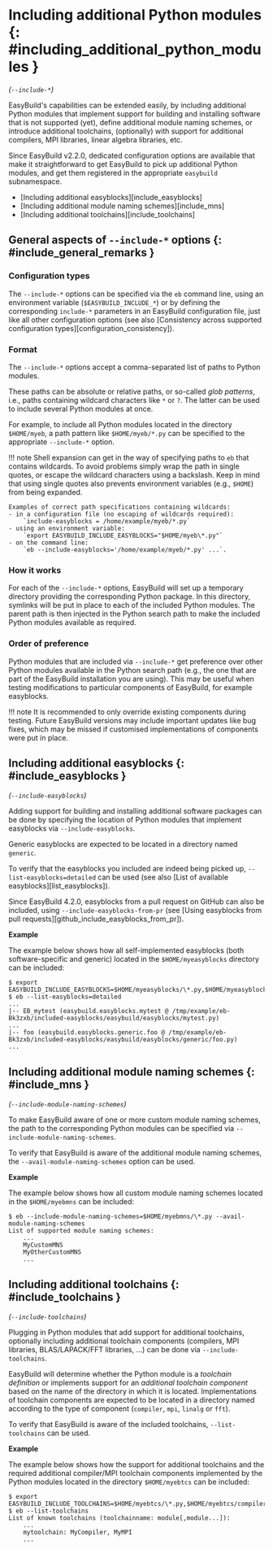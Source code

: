 # Including additional Python modules {: #including_additional_python_modules }

*(`--include-*`)*

EasyBuild's capabilities can be extended easily, by including
additional Python modules that implement support for building and
installing software that is not supported (yet), define additional
module naming schemes, or introduce additional toolchains, (optionally)
with support for additional compilers, MPI libraries, linear algebra
libraries, etc.

Since EasyBuild v2.2.0, dedicated configuration options are available
that make it straightforward to get EasyBuild to pick up additional
Python modules, and get them registered in the appropriate `easybuild`
subnamespace.

- [Including additional easyblocks][include_easyblocks]
- [Including additional module naming schemes][include_mns]
- [Including additional toolchains][include_toolchains]

## General aspects of `--include-*` options {: #include_general_remarks }

### Configuration types

The `--include-*` options can be specified via the `eb` command line,
using an environment variable (`$EASYBUILD_INCLUDE_*`) or by defining
the corresponding `include-*` parameters in an EasyBuild configuration
file, just like all other configuration options (see also
[Consistency across supported configuration types][configuration_consistency]).

### Format

The `--include-*` options accept a comma-separated list of paths to
Python modules.

These paths can be absolute or relative paths, or so-called *glob
patterns*, i.e., paths containing wildcard characters like `*` or `?`.
The latter can be used to include several Python modules at once.

For example, to include all Python modules located in the directory
`$HOME/myeb`, a path pattern like `$HOME/myeb/*.py` can be specified to
the appropriate `--include-*` option.

!!! note
    Shell expansion can get in the way of specifying paths to `eb` that contains wildcards. To avoid problems
    simply wrap the path in single quotes, or escape the wildcard
    characters using a backslash. Keep in mind that using single quotes
    also prevents environment variables (e.g., `$HOME`) from being
    expanded.

    Examples of correct path specifications containing wildcards:
    - in a configuration file (no escaping of wildcards required):
        `include-easyblocks = /home/example/myeb/*.py`
    - using an environment variable:
        `export EASYBUILD_INCLUDE_EASYBLOCKS="$HOME/myeb\*.py"`
    - on the command line:
        `eb --include-easyblocks='/home/example/myeb/*.py' ...`.

### How it works

For each of the `--include-*` options, EasyBuild will set up a temporary
directory providing the corresponding Python package. In this directory,
symlinks will be put in place to each of the included Python modules.
The parent path is then injected in the Python search path to make the
included Python modules available as required.

### Order of preference

Python modules that are included via `--include-*` get preference over
other Python modules available in the Python search path (e.g., the one
that are part of the EasyBuild installation you are using). This may be
useful when testing modifications to particular components of EasyBuild,
for example easyblocks.

!!! note
    It is recommended to only override existing components during testing. Future EasyBuild versions may include
    important updates like bug fixes, which may be missed if customised
    implementations of components were put in place.

## Including additional easyblocks {: #include_easyblocks }

*(`--include-easyblocks`)*

Adding support for building and installing additional software packages
can be done by specifying the location of Python modules that implement
easyblocks via `--include-easyblocks`.

Generic easyblocks are expected to be located in a directory named
`generic`.

To verify that the easyblocks you included are indeed being picked up,
`--list-easyblocks=detailed` can be used (see also
[List of available easyblocks][list_easyblocks]).

Since EasyBuild 4.2.0, easyblocks from a pull request on GitHub can also
be included, using `--include-easyblocks-from-pr` (see
[Using easyblocks from pull requests][github_include_easyblocks_from_pr]).

**Example**

The example below shows how all self-implemented easyblocks (both
software-specific and generic) located in the `$HOME/myeasyblocks`
directory can be included:

``` console
$ export EASYBUILD_INCLUDE_EASYBLOCKS=$HOME/myeasyblocks/\*.py,$HOME/myeasyblocks/generic/\*.py
$ eb --list-easyblocks=detailed
...
|-- EB_mytest (easybuild.easyblocks.mytest @ /tmp/example/eb-Bk3zxb/included-easyblocks/easybuild/easyblocks/mytest.py)
...
|-- foo (easybuild.easyblocks.generic.foo @ /tmp/example/eb-Bk3zxb/included-easyblocks/easybuild/easyblocks/generic/foo.py)
...
```

## Including additional module naming schemes {: #include_mns }

*(`--include-module-naming-schemes`)*

To make EasyBuild aware of one or more custom module naming schemes, the
path to the corresponding Python modules can be specified via
`--include-module-naming-schemes`.

To verify that EasyBuild is aware of the additional module naming
schemes, the `--avail-module-naming-schemes` option can be used.

**Example**

The example below shows how all custom module naming schemes located in
the `$HOME/myebmns` can be included:

``` console
$ eb --include-module-naming-schemes=$HOME/myebmns/\*.py --avail-module-naming-schemes
List of supported module naming schemes:
    ...
    MyCustomMNS
    MyOtherCustomMNS
    ...
```

## Including additional toolchains {: #include_toolchains }

*(`--include-toolchains`)*

Plugging in Python modules that add support for additional toolchains,
optionally including additional toolchain components (compilers, MPI
libraries, BLAS/LAPACK/FFT libraries, ...) can be done via
`--include-toolchains`.

EasyBuild will determine whether the Python module is a *toolchain
definition* or implements support for an *additional toolchain
component* based on the name of the directory in which it is located.
Implementations of toolchain components are expected to be located in a
directory named according to the type of component (`compiler`, `mpi`,
`linalg` or `fft`).

To verify that EasyBuild is aware of the included toolchains,
`--list-toolchains` can be used.


**Example**

The example below shows how the support for additional toolchains and
the required additional compiler/MPI toolchain components implemented by
the Python modules located in the directory `$HOME/myebtcs` can be
included:

``` console
$ export EASYBUILD_INCLUDE_TOOLCHAINS=$HOME/myebtcs/\*.py,$HOME/myebtcs/compiler/\*.py,$HOME/myebtcs/mpi/\*.py
$ eb --list-toolchains
List of known toolchains (toolchainname: module[,module...]):
    ...
    mytoolchain: MyCompiler, MyMPI
    ...
```
